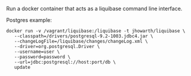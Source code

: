 Run a docker container that acts as a liquibase command line interface.

Postgres example:

```
docker run -v /vagrant/liquibase:/liquibase -t jhowarth/liquibase \
   --classpath=/drivers/postgresql-9.2-1003.jdbc4.jar \
   --changeLogFile=/liquibase/changes/changeLog.xml \
   --driver=org.postgresql.Driver \
   --username=user \
   --password=password \
   --url=jdbc:postgresql://host:port/db \
   update
```
